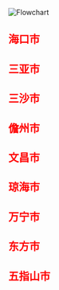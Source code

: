 ![Flowchart](images/hn.jpng ':class=banner-image')

## <span style="color:red;">海口市</span>

## <span style="color:red;">三亚市</span>

## <span style="color:red;">三沙市</span>

## <span style="color:red;">儋州市</span>

## <span style="color:red;">文昌市</span>

## <span style="color:red;">琼海市</span>

## <span style="color:red;">万宁市</span>

## <span style="color:red;">东方市</span>

## <span style="color:red;">五指山市</span>

